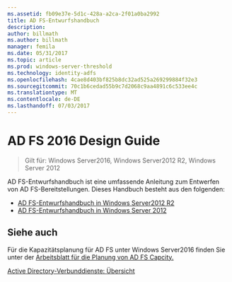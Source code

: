 ```yaml
---
ms.assetid: fb09e37e-5d1c-428a-a2ca-2f01a0ba2992
title: AD FS-Entwurfshandbuch
description: 
author: billmath
ms.author: billmath
manager: femila
ms.date: 05/31/2017
ms.topic: article
ms.prod: windows-server-threshold
ms.technology: identity-adfs
ms.openlocfilehash: 4cae8d403bf825b8dc32ad525a269299884f32e3
ms.sourcegitcommit: 70c1b6cedad55b9c7d2068c9aa4891c6c533ee4c
ms.translationtype: MT
ms.contentlocale: de-DE
ms.lasthandoff: 07/03/2017
---
```

# <a name="ad-fs-2016-design-guide"></a>AD FS 2016 Design Guide

>Gilt für: Windows Server2016, Windows Server2012 R2, Windows Server 2012

AD FS-Entwurfshandbuch ist eine umfassende Anleitung zum Entwerfen von AD FS-Bereitstellungen.  Dieses Handbuch besteht aus den folgenden:

-   [AD FS-Entwurfshandbuch in Windows Server2012 R2](AD-FS-Design-Guide-in-Windows-Server-2012-R2.md)
-   [AD FS-Entwurfshandbuch in Windows Server 2012](AD-FS-Design-Guide-in-Windows-Server-2012.md)
  

  
## <a name="see-also"></a>Siehe auch  
Für die Kapazitätsplanung für AD FS unter Windows Server2016 finden Sie unter der [Arbeitsblatt für die Planung von AD FS Capcity.](http://adfsdocs.blob.core.windows.net/adfs/ADFSCapacity2016.xlsx)  
  
[Active Directory-Verbunddienste: Übersicht](../../Active-Directory-Federation-Services.md)
